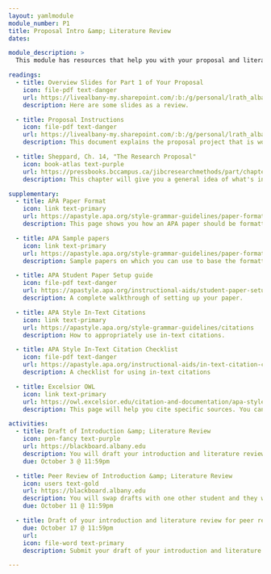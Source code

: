 ```yaml
---
layout: yamlmodule
module_number: P1
title: Proposal Intro &amp; Literature Review
dates:

module_description: >
  This module has resources that help you with your proposal and literature review. These are resources you've already used, but are linked here for your convenience.

readings:
  - title: Overview Slides for Part 1 of Your Proposal
    icon: file-pdf text-danger
    url: https://livealbany-my.sharepoint.com/:b:/g/personal/lrath_albany_edu/EVpW2KxPOYZPmkVcQEf8w8EBYWNwHFBmEQz_ZklJ1DWAfw?e=OTg2wo
    description: Here are some slides as a review.

  - title: Proposal Instructions
    icon: file-pdf text-danger
    url: https://livealbany-my.sharepoint.com/:b:/g/personal/lrath_albany_edu/EVxeEKuLWOBAor3Kuh2K2y4BmJZ-CpGNg5vvSe2GDKOBHw?e=AJ9odl
    description: This document explains the proposal project that is worth 60% of your final grade in this course. Rubric included.

  - title: Sheppard, Ch. 14, "The Research Proposal"
    icon: book-atlas text-purple
    url: https://pressbooks.bccampus.ca/jibcresearchmethods/part/chapter-13-2/
    description: This chapter will give you a general idea of what's involved in your final project.

supplementary:
  - title: APA Paper Format
    icon: link text-primary
    url: https://apastyle.apa.org/style-grammar-guidelines/paper-format
    description: This page shows you how an APA paper should be formatted. There is also a template you can use. You only need to use the <em>student</em> version.

  - title: APA Sample papers
    icon: link text-primary
    url: https://apastyle.apa.org/style-grammar-guidelines/paper-format/sample-papers
    description: Sample papers on which you can use to base the formatting of your paper. Again, you only need the <em>student</em> version.

  - title: APA Student Paper Setup guide
    icon: file-pdf text-danger
    url: https://apastyle.apa.org/instructional-aids/student-paper-setup-guide.pdf
    description: A complete walkthrough of setting up your paper.

  - title: APA Style In-Text Citations
    icon: link text-primary
    url: https://apastyle.apa.org/style-grammar-guidelines/citations
    description: How to appropriately use in-text citations.

  - title: APA Style In-Text Citation Checklist
    icon: file-pdf text-danger
    url: https://apastyle.apa.org/instructional-aids/in-text-citation-checklist.pdf
    description: A checklist for using in-text citations

  - title: Excelsior OWL
    icon: link text-primary
    url: https://owl.excelsior.edu/citation-and-documentation/apa-style/
    description: This page will help you cite specific sources. You can also use the APA Style page listed under Course Resources above.

activities:
  - title: Draft of Introduction &amp; Literature Review
    icon: pen-fancy text-purple
    url: https://blackboard.albany.edu
    description: You will draft your introduction and literature review that are part of your final submission.
    due: October 3 @ 11:59pm

  - title: Peer Review of Introduction &amp; Literature Review
    icon: users text-gold
    url: https://blackboard.albany.edu
    description: You will swap drafts with one other student and they will provide you peer feedback on the draft of your introduction and literature review.
    due: October 11 @ 11:59pm

  - title: Draft of your introduction and literature review for peer review
    due: October 17 @ 11:59pm
    url:
    icon: file-word text-primary
    description: Submit your draft of your introduction and literature review sections.

---
```

